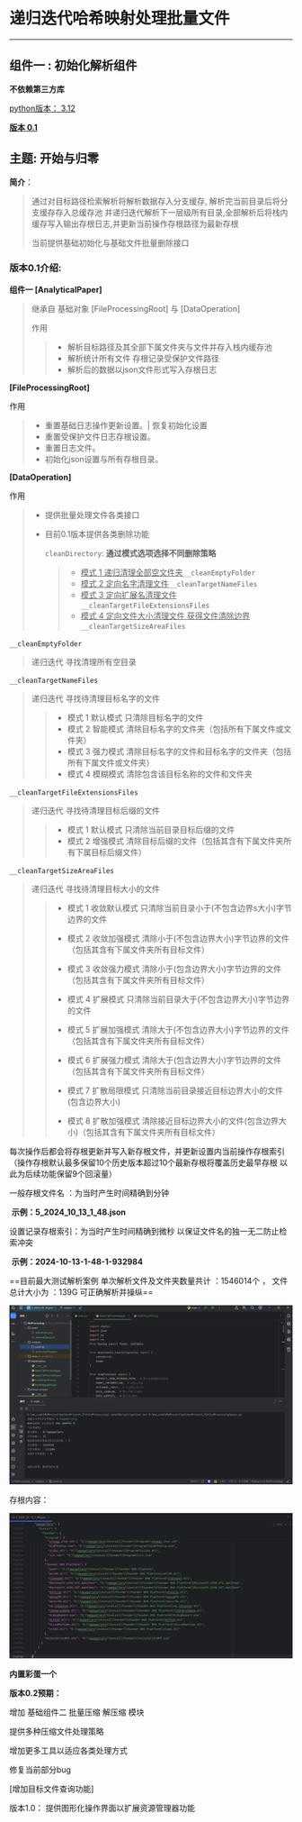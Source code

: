 # 递归迭代哈希映射处理批量文件

---

## 组件一 : 初始化解析组件

**不依赖第三方库**

<u>python版本： 3.12</u>

**<u>版本 0.1</u>**

## **主题**: 开始与归零

**简介**：

> 通过对目标路径检索解析将解析数据存入分支缓存, 解析完当前目录后将分支缓存存入总缓存池 并递归迭代解析下一层级所有目录,全部解析后将栈内缓存写入输出存根日志,并更新当前操作存根路径为最新存根
>
> 当前提供基础初始化与基础文件批量删除接口



### **版本0.1介绍:**

**组件一 [AnalyticalPaper]**

>继承自 基础对象 [FileProcessingRoot] 与 [DataOperation]
>
>作用
>
>> - 解析目标路径及其全部下属文件夹与文件并存入栈内缓存池
>> - 解析统计所有文件 存根记录受保护文件路径
>> - 解析后的数据以json文件形式写入存根日志

 

**[FileProcessingRoot]** 

 作用

> - 重置基础日志操作更新设置。| 恢复初始化设置
> - 重置受保护文件日志存根设置。
> - 重置日志文件。
> - 初始化json设置与所有存根目录。

**[DataOperation]**

作用

> - 提供批量处理文件各类接口
>
> - 目前0.1版本提供各类删除功能
>
>   `cleanDirectory`: **通过模式选项选择不同删除策略**
>
>   > - <u>模式 1 递归清理全部空文件夹</u>`__cleanEmptyFolder`
>   > - <u>模式 2 定向名字清理文件</u>`__cleanTargetNameFiles`
>   > - <u>模式 3 定向扩展名清理文件</u>`__cleanTargetFileExtensionsFiles`
>   > - <u>模式 4 定向文件大小清理文件 获得文件清除边界</u>`__cleanTargetSizeAreaFiles`



`__cleanEmptyFolder`

> 递归迭代 寻找清理所有空目录


`__cleanTargetNameFiles`

> 递归迭代 寻找待清理目标名字的文件
>
> > - 模式 1 默认模式 只清除目标名字的文件
> > - 模式 2 智能模式 清除目标名字的文件夹（包括所有下属文件或文件夹）
> > - 模式 3 强力模式 清除目标名字的文件和目标名字的文件夹（包括所有下属文件或文件夹）
> > - 模式 4 模糊模式 清除包含该目标名称的文件和文件夹


`__cleanTargetFileExtensionsFiles`

> 递归迭代 寻找待清理目标后缀的文件
> 
> > - 模式 1 默认模式 只清除当前目录目标后缀的文件
> > - 模式 2 增强模式 清除目标后缀的文件（包括其含有下属文件夹所有下属目标后缀文件）



`__cleanTargetSizeAreaFiles`

> 递归迭代 寻找待清理目标大小的文件
>
> > - 模式 1 收敛默认模式 只清除当前目录小于(不包含边界s大小)字节边界的文件
> > 
> > - 模式 2 收敛加强模式 清除小于(不包含边界大小)字节边界的文件（包括其含有下属文件夹所有目标文件）
> > 
> > - 模式 3 收敛强力模式 清除小于(包含边界大小)字节边界的文件（包括其含有下属文件夹所有目标文件）
> > 
> > - 模式 4 扩展模式    只清除当前目录大于(不包含边界大小)字节边界的文件
> > 
> > - 模式 5 扩展加强模式 清除大于(不包含边界大小)字节边界的文件（包括其含有下属文件夹所有目标文件）
> > 
> > - 模式 6 扩展强力模式 清除大于(包含边界大小)字节边界的文件（包括其含有下属文件夹所有目标文件）
> > 
> > - 模式 7 扩散局限模式 只清除当前目录接近目标边界大小的文件(包含边界大小)
> > 
> > - 模式 8 扩散加强模式 清除接近目标边界大小的文件(包含边界大小)（包括其含有下属文件夹所有目标文件）

每次操作后都会将存根更新并写入新存根文件，并更新设置内当前操作存根索引（操作存根默认最多保留10个历史版本超过10个最新存根将覆盖历史最早存根 以此为后续功能保留9个回滚量）

一般存根文件名 ：为当时产生时间精确到分钟 

​				**示例：5_2024_10_13_1_48.json**

设置记录存根索引：为当时产生时间精确到微秒 以保证文件名的独一无二防止检索冲突 

​				**示例：2024-10-13-1-48-1-932984**



==目前最大测试解析案例 单次解析文件及文件夹数量共计 ：1546014个 ， 文件总计大小为 ：139G 可正确解析并操纵==

<img src="assets\01.png">

存根内容：

<img src="assets\02.png">

**内置彩蛋一个**

**版本0.2预期：**

增加 基础组件二 批量压缩 解压缩 模块

提供多种压缩文件处理策略

增加更多工具以适应各类处理方式

修复当前部分bug

[增加目标文件查询功能]



版本1.0： 提供图形化操作界面以扩展资源管理器功能